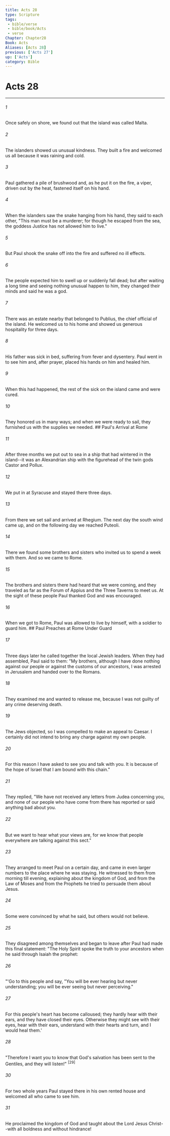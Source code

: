 ```yaml
---
title: Acts 28
type: Scripture
tags:
 - bible/verse
 - bible/book/Acts
 - verse
Chapter: Chapter28
Book: Acts
Aliases: [Acts 28]
previous: ['Acts 27']
up: ['Acts']
category: Bible
---
```

# Acts 28

***


###### 1 
Once safely on shore, we found out that the island was called Malta. 

###### 2 
The islanders showed us unusual kindness. They built a fire and welcomed us all because it was raining and cold. 

###### 3 
Paul gathered a pile of brushwood and, as he put it on the fire, a viper, driven out by the heat, fastened itself on his hand. 

###### 4 
When the islanders saw the snake hanging from his hand, they said to each other, "This man must be a murderer; for though he escaped from the sea, the goddess Justice has not allowed him to live." 

###### 5 
But Paul shook the snake off into the fire and suffered no ill effects. 

###### 6 
The people expected him to swell up or suddenly fall dead; but after waiting a long time and seeing nothing unusual happen to him, they changed their minds and said he was a god. 

###### 7 
There was an estate nearby that belonged to Publius, the chief official of the island. He welcomed us to his home and showed us generous hospitality for three days. 

###### 8 
His father was sick in bed, suffering from fever and dysentery. Paul went in to see him and, after prayer, placed his hands on him and healed him. 

###### 9 
When this had happened, the rest of the sick on the island came and were cured. 

###### 10 
They honored us in many ways; and when we were ready to sail, they furnished us with the supplies we needed. ## Paul's Arrival at Rome 

###### 11 
After three months we put out to sea in a ship that had wintered in the island--it was an Alexandrian ship with the figurehead of the twin gods Castor and Pollux. 

###### 12 
We put in at Syracuse and stayed there three days. 

###### 13 
From there we set sail and arrived at Rhegium. The next day the south wind came up, and on the following day we reached Puteoli. 

###### 14 
There we found some brothers and sisters who invited us to spend a week with them. And so we came to Rome. 

###### 15 
The brothers and sisters there had heard that we were coming, and they traveled as far as the Forum of Appius and the Three Taverns to meet us. At the sight of these people Paul thanked God and was encouraged. 

###### 16 
When we got to Rome, Paul was allowed to live by himself, with a soldier to guard him. ## Paul Preaches at Rome Under Guard 

###### 17 
Three days later he called together the local Jewish leaders. When they had assembled, Paul said to them: "My brothers, although I have done nothing against our people or against the customs of our ancestors, I was arrested in Jerusalem and handed over to the Romans. 

###### 18 
They examined me and wanted to release me, because I was not guilty of any crime deserving death. 

###### 19 
The Jews objected, so I was compelled to make an appeal to Caesar. I certainly did not intend to bring any charge against my own people. 

###### 20 
For this reason I have asked to see you and talk with you. It is because of the hope of Israel that I am bound with this chain." 

###### 21 
They replied, "We have not received any letters from Judea concerning you, and none of our people who have come from there has reported or said anything bad about you. 

###### 22 
But we want to hear what your views are, for we know that people everywhere are talking against this sect." 

###### 23 
They arranged to meet Paul on a certain day, and came in even larger numbers to the place where he was staying. He witnessed to them from morning till evening, explaining about the kingdom of God, and from the Law of Moses and from the Prophets he tried to persuade them about Jesus. 

###### 24 
Some were convinced by what he said, but others would not believe. 

###### 25 
They disagreed among themselves and began to leave after Paul had made this final statement: "The Holy Spirit spoke the truth to your ancestors when he said through Isaiah the prophet: 

###### 26 
"'Go to this people and say, "You will be ever hearing but never understanding; you will be ever seeing but never perceiving." 

###### 27 
For this people's heart has become calloused; they hardly hear with their ears, and they have closed their eyes. Otherwise they might see with their eyes, hear with their ears, understand with their hearts and turn, and I would heal them.' 

###### 28 
"Therefore I want you to know that God's salvation has been sent to the Gentiles, and they will listen!" <sup class="versenum">[29]</sup> 

###### 30 
For two whole years Paul stayed there in his own rented house and welcomed all who came to see him. 

###### 31 
He proclaimed the kingdom of God and taught about the Lord Jesus Christ--with all boldness and without hindrance! 
